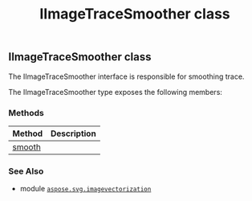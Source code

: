 ﻿---
title: IImageTraceSmoother class
second_title: Aspose.SVG for Python via .NET API References
description: 
type: docs
weight: 30
url: /python-net/aspose.svg.imagevectorization/iimagetracesmoother/
is_root: false
---

## IImageTraceSmoother class

The IImageTraceSmoother interface is responsible for smoothing trace.



The IImageTraceSmoother type exposes the following members:

### Methods
| Method | Description |
| :- | :- |
| [smooth](/svg/python-net/aspose.svg.imagevectorization/iimagetracesmoother/smooth/#list) |  |



### See Also
* module [`aspose.svg.imagevectorization`](..)
